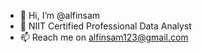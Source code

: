 - 👋 Hi, I’m @alfinsam
- 🌱 NIIT Certified Professional Data Analyst
- 📫 Reach me on alfinsam123@gmail.com 

<!---
alfinsam/alfinsam is a ✨ special ✨ repository because its `README.md` (this file) appears on your GitHub profile.
You can click the Preview link to take a look at your changes.
--->
